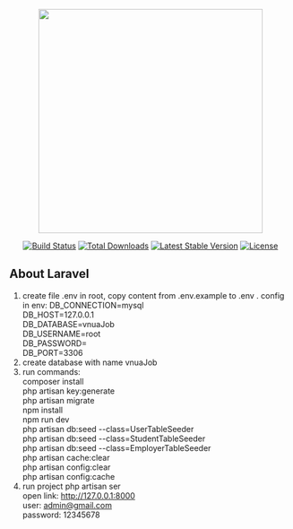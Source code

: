 <p align="center"><a href="https://laravel.com" target="_blank"><img src="https://raw.githubusercontent.com/laravel/art/master/logo-lockup/5%20SVG/2%20CMYK/1%20Full%20Color/laravel-logolockup-cmyk-red.svg" width="400"></a></p>

<p align="center">
<a href="https://travis-ci.org/laravel/framework"><img src="https://travis-ci.org/laravel/framework.svg" alt="Build Status"></a>
<a href="https://packagist.org/packages/laravel/framework"><img src="https://poser.pugx.org/laravel/framework/d/total.svg" alt="Total Downloads"></a>
<a href="https://packagist.org/packages/laravel/framework"><img src="https://poser.pugx.org/laravel/framework/v/stable.svg" alt="Latest Stable Version"></a>
<a href="https://packagist.org/packages/laravel/framework"><img src="https://poser.pugx.org/laravel/framework/license.svg" alt="License"></a>
</p>

## About Laravel
1. create file .env in root, copy content from .env.example to .env . config in env:
   DB_CONNECTION=mysql
    <br>
   DB_HOST=127.0.0.1
   <br>DB_DATABASE=vnuaJob
   <br>DB_USERNAME=root
   <br>DB_PASSWORD=
   <br>DB_PORT=3306
2. create database with name vnuaJob
3. run commands:
   <br>composer install
   <br>php artisan key:generate
   <br>php artisan migrate
   <br>npm install
   <br>npm run dev
   <br>php artisan db:seed --class=UserTableSeeder
   <br>php artisan db:seed --class=StudentTableSeeder
   <br>php artisan db:seed --class=EmployerTableSeeder
   <br>php artisan cache:clear
   <br>php artisan config:clear
   <br>php artisan config:cache
4. run project
    php artisan ser <br>
   open link: http://127.0.0.1:8000<br>
    user: admin@gmail.com <br>
    password: 12345678


